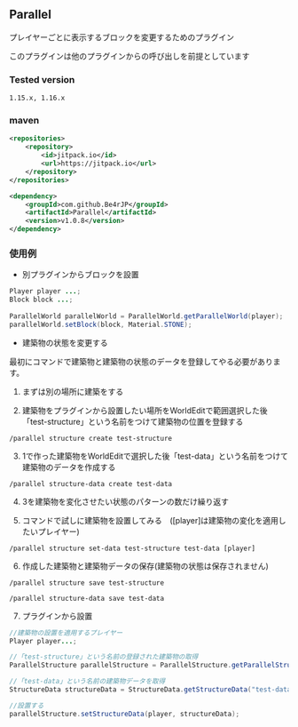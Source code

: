 ## Parallel
プレイヤーごとに表示するブロックを変更するためのプラグイン

このプラグインは他のプラグインからの呼び出しを前提としています


### Tested version
```
1.15.x, 1.16.x
```

### maven
```xml
<repositories>
    <repository>
        <id>jitpack.io</id>
        <url>https://jitpack.io</url>
    </repository>
</repositories>
```

```xml
<dependency>
    <groupId>com.github.Be4rJP</groupId>
    <artifactId>Parallel</artifactId>
    <version>v1.0.8</version>
</dependency>
```

### 使用例

* 別プラグインからブロックを設置
```java
Player player ...;
Block block ...;
        
ParallelWorld parallelWorld = ParallelWorld.getParallelWorld(player);
parallelWorld.setBlock(block, Material.STONE);
```

* 建築物の状態を変更する

最初にコマンドで建築物と建築物の状態のデータを登録してやる必要があります。

1. まずは別の場所に建築をする


2. 建築物をプラグインから設置したい場所をWorldEditで範囲選択した後「test-structure」という名前をつけて建築物の位置を登録する
```
/parallel structure create test-structure
```

3. 1で作った建築物をWorldEditで選択した後「test-data」という名前をつけて建築物のデータを作成する
```
/parallel structure-data create test-data
```

4. 3を建築物を変化させたい状態のパターンの数だけ繰り返す


5. コマンドで試しに建築物を設置してみる　([player]は建築物の変化を適用したいプレイヤー)
```
/parallel structure set-data test-structure test-data [player]
```

6. 作成した建築物と建築物データの保存(建築物の状態は保存されません)
```
/parallel structure save test-structure

/parallel structure-data save test-data
```

7. プラグインから設置
```java
//建築物の設置を適用するプレイヤー
Player player...;

//「test-structure」という名前の登録された建築物の取得
ParallelStructure parallelStructure = ParallelStructure.getParallelStructure("test-structure");

//「test-data」という名前の建築物データを取得
StructureData structureData = StructureData.getStructureData("test-data");

//設置する
parallelStructure.setStructureData(player, structureData);
```
